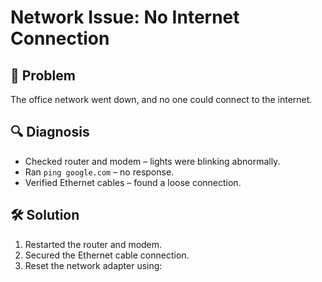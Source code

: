 # Network Issue: No Internet Connection  

## 📌 Problem  
The office network went down, and no one could connect to the internet.  

## 🔍 Diagnosis  
- Checked router and modem – lights were blinking abnormally.  
- Ran `ping google.com` – no response.  
- Verified Ethernet cables – found a loose connection.  

## 🛠 Solution  
1. Restarted the router and modem.  
2. Secured the Ethernet cable connection.  
3. Reset the network adapter using:  
